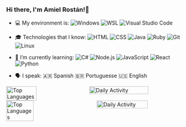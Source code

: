 ### Hi there, I'm Amiel Rostán!👋

- 💻 My environment is:
![Windows](https://img.shields.io/badge/OS-Windows-informational?style=flat&logo=Windows&logoColor=white&color=0078D6)
![WSL](https://img.shields.io/badge/WSL-WSL-informational?style=flat&logo=Windows&logoColor=white&color=0078D6)
![Visual Studio Code](https://img.shields.io/badge/Editor-Visual_Studio_Code-informational?style=flat&logo=visual-studio-code&logoColor=white&color=007ACC)

- 🎓 Technologies that I know:
![HTML](https://img.shields.io/badge/Code-HTML-informational?style=flat&logo=html5&logoColor=white&color=E34F26)
![CSS](https://img.shields.io/badge/Code-CSS-informational?style=flat&logo=css3&logoColor=white&color=1572B6)
![Java](https://img.shields.io/badge/Code-Java-informational?style=flat&logo=java&logoColor=white&color=007396)
![Ruby](https://img.shields.io/badge/Code-Ruby-informational?style=flat&logo=ruby&logoColor=white&color=CC342D)
![Git](https://img.shields.io/badge/Version_Control-Git-informational?style=flat&logo=git&logoColor=white&color=F05032)
![Linux](https://img.shields.io/badge/OS-Linux-informational?style=flat&logo=linux&logoColor=white&color=black)

- 🌱 I’m currently learning:
![C#](https://img.shields.io/badge/Code-C%23-informational?style=flat&logo=c-sharp&logoColor=white&color=239120)
![Node.js](https://img.shields.io/badge/Node.js-14.x-green?style=flat&logo=node.js&logoColor=white&color=339933)
![JavaScript](https://img.shields.io/badge/Code-JavaScript-informational?style=flat&logo=javascript&logoColor=white&color=F7DF1E)
![React](https://img.shields.io/badge/Code-React-informational?style=flat&logo=React&logoColor=white&color=61DAFB)
![Python](https://img.shields.io/badge/Code-Python-informational?style=flat&logo=python&logoColor=white&color=3776AB)

- 🗣️ I speak:
🇦🇷 Spanish
🇧🇷 Portuguesse
🇺🇸 English

<!-- Top Languages Card with Dark Theme -->
<div style="display: flex; justify-content: space-between;">

  <!-- Top Languages Card -->
  <img src="https://github-readme-stats.vercel.app/api/top-langs/?username=AmielRostan&layout=compact&langs_count=10&theme=dark" alt="Top Languages" width="40%" />

  <!-- Daily Activity Card -->
  <img src="https://github-readme-streak-stats.herokuapp.com/?user=AmielRostan&theme=dark" alt="Daily Activity" width="56%" />

</div>

<div style="display: flex; justify-content: space-between;">

  <!-- Top Languages Card -->
  <img src="https://github-readme-stats.vercel.app/api/top-langs/?username=AmielRostan&layout=compact&langs_count=10&theme=dark" alt="Top Languages" width="38%" />

  <!-- Espacio -->
  <p> </p>

  <!-- Daily Activity Card -->
  <img src="https://github-readme-streak-stats.herokuapp.com/?user=AmielRostan&theme=dark" alt="Daily Activity" width="52%" />

</div>




<!--
**AmielRostan/AmielRostan** is a ✨ _special_ ✨ repository because its `README.md` (this file) appears on your GitHub profile.

Here are some ideas to get you started:

- 🔭 I’m currently working on ...
- 🌱 I’m currently learning ...
- 👯 I’m looking to collaborate on ...
- 🤔 I’m looking for help with ...
- 💬 Ask me about ...
- 📫 How to reach me: ...
- 😄 Pronouns: ...
- ⚡ Fun fact: ...
-->
